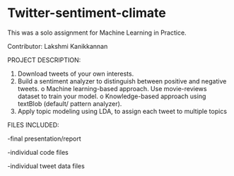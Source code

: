 # Twitter-sentiment-climate

This was a solo assignment for Machine Learning in Practice.

Contributor: Lakshmi Kanikkannan

PROJECT DESCRIPTION: 
1. Download tweets of your own interests.
2. Build a sentiment analyzer to distinguish between positive and negative tweets.
o Machine learning-based approach. Use movie-reviews dataset to train your model.
o Knowledge-based approach using textBlob (default/ pattern analyzer).
3. Apply topic modeling using LDA, to assign each tweet to multiple topics

FILES INCLUDED:

-final presentation/report

-individual code files

-individual tweet data files
